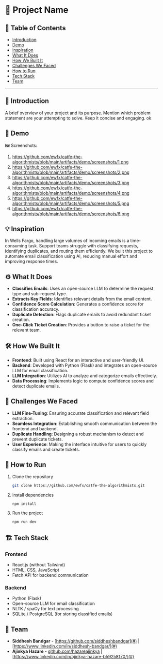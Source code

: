 # 🚀 Project Name

## 📌 Table of Contents
- [Introduction](#introduction)
- [Demo](#demo)
- [Inspiration](#inspiration)
- [What It Does](#what-it-does)
- [How We Built It](#how-we-built-it)
- [Challenges We Faced](#challenges-we-faced)
- [How to Run](#how-to-run)
- [Tech Stack](#tech-stack)
- [Team](#team)

---

## 🎯 Introduction
A brief overview of your project and its purpose. Mention which problem statement are your attempting to solve. Keep it concise and engaging. ok

## 🎥 Demo 

🖼️ Screenshots:

1. https://github.com/ewfx/catfe-the-algorithmists/blob/main/artifacts/demo/screenshots/1.png
2. https://github.com/ewfx/catfe-the-algorithmists/blob/main/artifacts/demo/screenshots/2.png
3. https://github.com/ewfx/catfe-the-algorithmists/blob/main/artifacts/demo/screenshots/3.png
4. https://github.com/ewfx/catfe-the-algorithmists/blob/main/artifacts/demo/screenshots/4.png
5. https://github.com/ewfx/catfe-the-algorithmists/blob/main/artifacts/demo/screenshots/5.png
6. https://github.com/ewfx/catfe-the-algorithmists/blob/main/artifacts/demo/screenshots/6.png

## 💡 Inspiration
In Wells Fargo, handling large volumes of incoming emails is a time-consuming task. Support teams struggle with classifying requests, identifying duplicates, and routing them efficiently. We built this project to automate email classification using AI, reducing manual effort and improving response times.

## ⚙️ What It Does
- **Classifies Emails**: Uses an open-source LLM to determine the request type and sub-request type.  
- **Extracts Key Fields**: Identifies relevant details from the email content.  
- **Confidence Score Calculation**: Generates a confidence score for classification accuracy.  
- **Duplicate Detection**: Flags duplicate emails to avoid redundant ticket creation.  
- **One-Click Ticket Creation**: Provides a button to raise a ticket for the relevant team.  

## 🛠️ How We Built It
- **Frontend**: Built using React  for an interactive and user-friendly UI.  
- **Backend**: Developed with Python (Flask) and integrates an open-source LLM for email classification.  
- **LLM Integration**: Utilizes AI to analyze and categorize emails effectively.  
- **Data Processing**: Implements logic to compute confidence scores and detect duplicate emails.  


## 🚧 Challenges We Faced
- **LLM Fine-Tuning**: Ensuring accurate classification and relevant field extraction.  
- **Seamless Integration**: Establishing smooth communication between the frontend and backend.  
- **Duplicate Handling**: Designing a robust mechanism to detect and prevent duplicate tickets.  
- **User Experience**: Making the interface intuitive for users to quickly classify emails and create tickets.  


## 🏃 How to Run
1. Clone the repository  
   ```sh
   git clone https://github.com/ewfx/catfe-the-algorithmists.git
   ```
2. Install dependencies  
   ```sh
   npm install  
   ```
3. Run the project  
   ```sh
   npm run dev 
   ```

## 🏗️ Tech Stack
### Frontend  
- React.js (without Tailwind)  
- HTML, CSS, JavaScript  
- Fetch API for backend communication  

### Backend  
- Python (Flask)  
- Open-source LLM for email classification  
- NLTK / spaCy for text processing  
- SQLite / PostgreSQL (for storing classified emails)  
 


## 👥 Team
- **Siddhesh Bandgar** - [https://github.com/siddheshbandgar](#) | [https://www.linkedin.com/in/siddhesh-bandgar/](#)
- **Ajinkya Hazare** - [github.com/hazareajinkya](#) | [https://www.linkedin.com/in/ajinkya-hazare-b59258170/](#)
